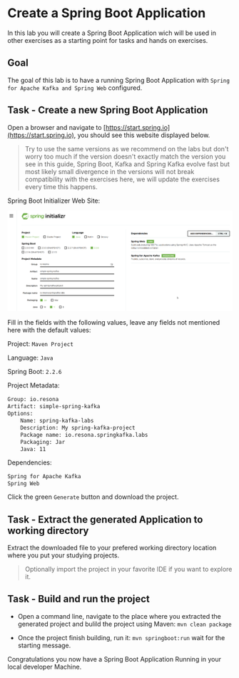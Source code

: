 # Create a Spring Boot Application

In this lab you will create a Spring Boot Application wich will be used in other exercises as a starting point for tasks and hands on exercises. 

## Goal 

The goal of this lab is to have a running Spring Boot Application with `Spring for Apache Kafka and Spring Web` configured.


## Task - Create a new Spring Boot Application

Open a browser and navigate to [https://start.spring.io](https://start.spring.io), you should see this website displayed below. 

> Try to use the same versions as we recommend on the labs but don't worry too much if the version doesn't exactly match the version you see in this guide, Spring Boot, Kafka and Spring Kafka evolve fast but most likely small divergence in the versions will not break compatibility with the exercises here, we will update the exercises every time this happens. 

Spring Boot Initializer Web Site: 

![Spring Initialzr Web Site](./imgs/spring-initializr-web-site.png)

Fill in the fields with the following values, leave any fields not mentioned here with the default values: 

Project: `Maven Project`

Language: `Java`

Spring Boot: `2.2.6`

Project Metadata:

    Group: io.resona
    Artifact: simple-spring-kafka
    Options: 
        Name: spring-kafka-labs
        Description: My spring-kafka-project
        Package name: io.resona.springkafka.labs
        Packaging: Jar
        Java: 11

Dependencies: 

    Spring for Apache Kafka
    Spring Web    

Click the green `Generate` button and download the project. 

## Task - Extract the generated Application to working directory

Extract the downloaded file to your prefered working directory location where you put your studying projects. 

> Optionally import the project in your favorite IDE if you want to explore it.

## Task - Build and run the project

 - Open a command line, navigate to the place where you extracted the generated project and bulild the project using Maven: `mvn clean package`

 - Once the project finish building, run it: `mvn springboot:run` wait for the starting message.

 Congratulations you now have a Spring Boot Application Running in your local developer Machine.





